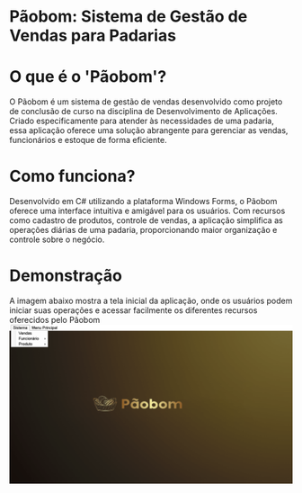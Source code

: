 # Pãobom: Sistema de Gestão de Vendas para Padarias

# O que é o 'Pãobom'?
O Pãobom é um sistema de gestão de vendas desenvolvido como projeto de conclusão de curso na disciplina de Desenvolvimento de Aplicações. Criado especificamente para atender às necessidades de uma padaria, essa aplicação oferece uma solução abrangente para gerenciar as vendas, funcionários e estoque de forma eficiente.

# Como funciona?
Desenvolvido em C# utilizando a plataforma Windows Forms, o Pãobom oferece uma interface intuitiva e amigável para os usuários. Com recursos como cadastro de produtos, controle de vendas, a aplicação simplifica as operações diárias de uma padaria, proporcionando maior organização e controle sobre o negócio.

# Demonstração
A imagem abaixo mostra a tela inicial da aplicação, onde os usuários podem iniciar suas operações e acessar facilmente os diferentes recursos oferecidos pelo Pãobom
![Inicío da aplicação](./Paobom/img/gitFormStart.png)
